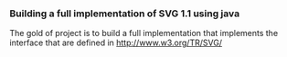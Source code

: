 ### Building a full implementation of SVG 1.1 using java 

The gold of project is to build a full implementation that implements the interface that are defined in http://www.w3.org/TR/SVG/
